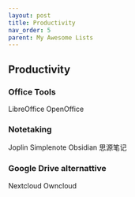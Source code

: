 ```yaml
---
layout: post
title: Productivity
nav_order: 5
parent: My Awesome Lists
---
```

## Productivity
### Office Tools
LibreOffice
OpenOffice

### Notetaking
Joplin
Simplenote
Obsidian
思源笔记

### Google Drive alternattive
Nextcloud
Owncloud

<script src="https://utteranc.es/client.js"
        repo="C0lgrave34/C0lgrave34.github.io"
        issue-term="pathname"
        label="Comment"
        theme="github-light"
        crossorigin="anonymous"
        async>
</script>